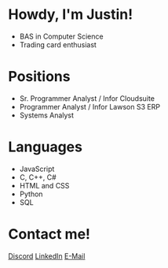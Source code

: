 # Howdy, I'm Justin!
 - BAS in Computer Science
 - Trading card enthusiast 

# Positions
- Sr. Programmer Analyst / Infor Cloudsuite 
- Programmer Analyst / Infor Lawson S3 ERP 
- Systems Analyst 


# Languages
- JavaScript 
- C, C++, C# 
- HTML and CSS  
- Python 
- SQL

# Contact me! 
[Discord](https://discord.com/users/cowboyjustin)
[LinkedIn]()
[E-Mail](mailto:Justin@cowboyjustin.com?subject=[GitHub])
